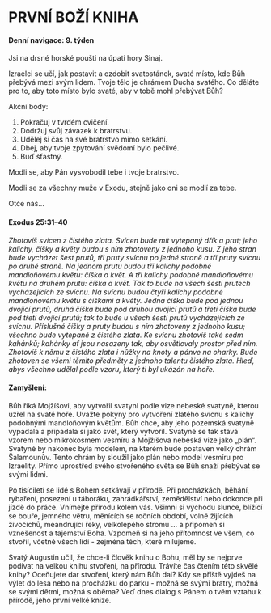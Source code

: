 # PRVNÍ BOŽÍ KNIHA

#### Denní navigace: 9. týden

Jsi na drsné horské poušti na úpatí hory Sinaj.

Izraelci se učí, jak postavit a ozdobit svatostánek, svaté místo, kde Bůh přebývá mezi svým lidem. Tvoje tělo je chrámem Ducha svatého. Co děláte pro to, aby toto místo bylo svaté, aby v tobě mohl přebývat Bůh?

Akční body:
1. Pokračuj v tvrdém cvičení.
2. Dodržuj svůj závazek k bratrstvu.
3. Udělej si čas na své bratrstvo mimo setkání.
4. Dbej, aby tvoje zpytování svědomí bylo pečlivé.
5. Buď šťastný.

Modli se, aby Pán vysvobodil tebe i tvoje bratrstvo.

Modli se za všechny muže v Exodu, stejně jako oni se modlí za tebe.

Otče náš...


#### Exodus 25:31–40
*Zhotovíš svícen z čistého zlata. Svícen bude mít vytepaný dřík a prut; jeho kalichy, číšky a květy budou s ním zhotoveny z jednoho kusu. Z jeho stran bude vycházet šest prutů, tři pruty svícnu po jedné straně a tři pruty svícnu po druhé straně. Na jednom prutu budou tři kalichy podobné mandloňovému květu: číška a květ. A tři kalichy podobné mandloňovému květu na druhém prutu: číška a květ. Tak to bude na všech šesti prutech vycházejících ze svícnu. Na svícnu budou čtyři kalichy podobné mandloňovému květu s číškami a květy. Jedna číška bude pod jednou dvojicí prutů, druhá číška bude pod druhou dvojicí prutů a třetí číška bude pod třetí dvojicí prutů; tak to bude u všech šesti prutů vycházejících ze svícnu. Příslušné číšky a pruty budou s ním zhotoveny z jednoho kusu; všechno bude vytepané z čistého zlata. Ke svícnu zhotovíš také sedm kahánků; kahánky ať jsou nasazeny tak, aby osvětlovaly prostor před ním. Zhotovíš k němu z čistého zlata i nůžky na knoty a pánve na oharky. Bude zhotoven se všemi těmito předměty z jednoho talentu čistého zlata. Hleď, abys všechno udělal podle vzoru, který ti byl ukázán na hoře.*

#### Zamyšlení:
Bůh říká Mojžíšovi, aby vytvořil svatyni podle vize nebeské svatyně, kterou uzřel na svaté hoře. Uvažte pokyny pro vytvoření zlatého svícnu s kalichy podobnými mandloňovým květům. Bůh chce, aby jeho pozemská svatyně vypadala a připadala si jako svět, který vytvořil. Svatyně se tak stává vzorem nebo mikrokosmem vesmíru a Mojžíšova nebeská vize jako „plán“. Svatyně by nakonec byla modelem, na kterém bude postaven velký chrám Šalamounův. Tento chrám by sloužil
jako plán nebo model vesmíru pro Izraelity. Přímo uprostřed svého stvořeného světa se Bůh snaží přebývat se svými lidmi.

Po tisíciletí se lidé s Bohem setkávají v přírodě. Při procházkách, běhání, rybaření, posezení u táboráku, zahrádkářství, zemědělství nebo dokonce při jízdě do práce. Vnímejte přírodu kolem vás. Všimni si východu slunce, blížící se bouře, jemného větru, měnících se ročních období, volně žijících živočichů, meandrující řeky, velkolepého stromu ... a připomeň si vznešenost a tajemství Boha. Vzpomeň si na jeho přítomnost ve všem, co stvořil, včetně všech lidí - zejména těch, které milujeme.

Svatý Augustin učil, že chce-li člověk knihu o Bohu, měl by se nejprve podívat na velkou knihu stvoření, na přírodu. Trávíte čas čtením této skvělé knihy? Oceňujete dar stvoření, který nám Bůh dal? Kdy se příště vyjdeš na výlet do lesa nebo na procházku do parku - možná se svými bratry, možná se svými dětmi, možná s oběma? Veď dnes dialog s Pánem o tvém vztahu k přírodě, jeho první velké knize.
